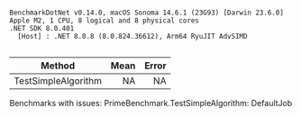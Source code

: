 ```

BenchmarkDotNet v0.14.0, macOS Sonoma 14.6.1 (23G93) [Darwin 23.6.0]
Apple M2, 1 CPU, 8 logical and 8 physical cores
.NET SDK 8.0.401
  [Host] : .NET 8.0.8 (8.0.824.36612), Arm64 RyuJIT AdvSIMD


```
| Method              | Mean | Error |
|-------------------- |-----:|------:|
| TestSimpleAlgorithm |   NA |    NA |

Benchmarks with issues:
  PrimeBenchmark.TestSimpleAlgorithm: DefaultJob
